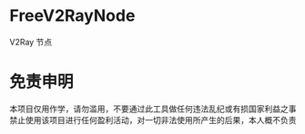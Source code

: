 # FreeV2RayNode
V2Ray 节点

# 免责申明
本项目仅用作学，请勿滥用，不要通过此工具做任何违法乱纪或有损国家利益之事
禁止使用该项目进行任何盈利活动，对一切非法使用所产生的后果，本人概不负责
